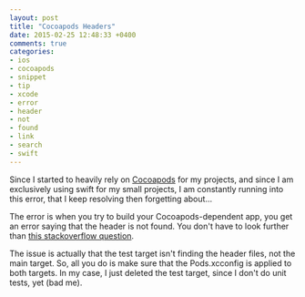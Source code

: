 ```yaml
---
layout: post
title: "Cocoapods Headers"
date: 2015-02-25 12:48:33 +0400
comments: true
categories: 
- ios
- cocoapods
- snippet
- tip
- xcode
- error
- header
- not
- found
- link
- search
- swift
---
```


Since I started to heavily rely on [Cocoapods](http://cocoapods.org/) for my projects, and since I am exclusively using swift for my small projects, I am constantly running into this error, that I keep resolving then forgetting about...

The error is when you try to build your Cocoapods-dependent app, you get an error saying that the header is not found. You don't have to look further than [this stackoverflow question](http://stackoverflow.com/questions/12002905).

The issue is actually that the test target isn't finding the header files, not the main target. So, all you do is make sure that the Pods.xcconfig is applied to both targets. In my case, I just deleted the test target, since I don't do unit tests, yet (bad me).
